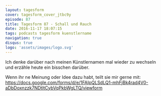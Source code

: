 ```yaml
---
layout: tagesform
cover: tagesform_cover_jtbc9y
episode: 87
title: Tagesform 87 - Schall und Rauch
date: 2016-11-17 18:07:15
tags: podcasts tagesform kuenstlername
navigation: true
disqus: true
logo: 'assets/images/logo.svg'
---
```


Ich denke darüber nach meinen Künstlernamen mal wieder zu wechseln und
erzähle heute ein bisschen darüber.

Wenn ihr ne Meinung oder Idee dazu habt, teilt sie mir gerne mit: https://docs.google.com/forms/d/e/1FAIpQLSdLQ1-mhFjBk4rad4V0-aDbDoxnzzk7NDtltCybVqPkbWgLTQ/viewform
